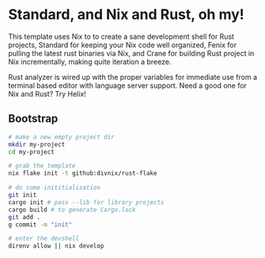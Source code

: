 # Standard, and Nix and Rust, oh my!

This template uses Nix to to create a sane development shell for Rust
projects, Standard for keeping your Nix code well organized, Fenix for
pulling the latest rust binaries via Nix, and Crane for building Rust
project in Nix incrementally, making quite iteration a breeze.

Rust analyzer is wired up with the proper variables for immediate use
from a terminal based editor with language server support. Need a good
one for Nix and Rust? Try Helix! 

## Bootstrap

```bash
# make a new empty project dir
mkdir my-project
cd my-project

# grab the template
nix flake init -t github:divnix/rust-flake

# do some inititialization
git init
cargo init # pass --lib for library projects
cargo build # to generate Cargo.lock
git add .
g commit -m "init"

# enter the devshell
direnv allow || nix develop
``` 